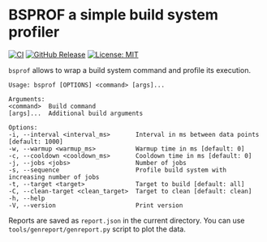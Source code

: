 # BSPROF a simple build system profiler
[![CI](https://github.com/mpsm/bsprof/actions/workflows/rust.yml/badge.svg)](https://github.com/mpsm/drfish/actions/workflows/rust.yml)
[![GitHub Release](https://img.shields.io/github/release/mpsm/bsprof.svg?style=flat)]()
[![License: MIT](https://img.shields.io/badge/License-MIT-yellow.svg)](https://opensource.org/licenses/MIT)

`bsprof` allows to wrap a build system command and profile its execution.

    Usage: bsprof [OPTIONS] <command> [args]...

    Arguments:
    <command>  Build command
    [args]...  Additional build arguments

    Options:
    -i, --interval <interval_ms>       Interval in ms between data points [default: 1000]
    -w, --warmup <warmup_ms>           Warmup time in ms [default: 0]
    -c, --cooldown <cooldown_ms>       Cooldown time in ms [default: 0]
    -j, --jobs <jobs>                  Number of jobs
    -s, --sequence                     Profile build system with increasing number of jobs
    -t, --target <target>              Target to build [default: all]
    -C, --clean-target <clean_target>  Target to clean [default: clean]
    -h, --help
    -V, --version                      Print version

Reports are saved as `report.json` in the current directory. You can use `tools/genreport/genreport.py` script to plot the data.
